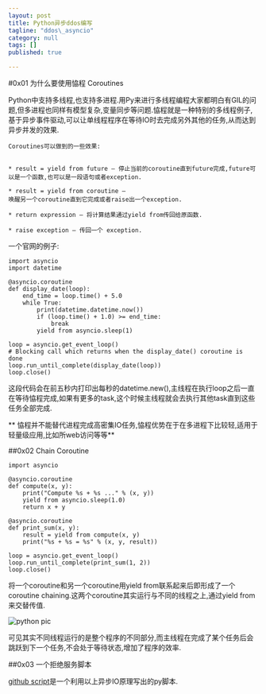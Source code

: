 ```yaml
---
layout: post
title: Python异步ddos编写
tagline: "ddos\_asyncio"
category: null
tags: []
published: true

---
```

#0x01 为什么要使用恊程 Coroutines

Python中支持多线程,也支持多进程.用Py来进行多线程编程大家都明白有GIL的问题,但多进程也同样有模型复杂,变量同步等问题.恊程就是一种特别的多线程例子,基于异步事件驱动,可以让单线程程序在等待IO时去完成另外其他的任务,从而达到异步并发的效果.


```
Coroutines可以做到的一些效果:


* result = yield from future – 停止当前的coroutine直到future完成,future可以是一个函数,也可以是一段语句或者exception.

* result = yield from coroutine – 
唤醒另一个coroutine直到它完成或者raise出一个exception.

* return expression – 将计算结果通过yield from传回给原函数.

* raise exception – 传回一个 exception.
```

一个官网的例子:


```
import asyncio
import datetime

@asyncio.coroutine
def display_date(loop):
    end_time = loop.time() + 5.0
    while True:
        print(datetime.datetime.now())
        if (loop.time() + 1.0) >= end_time:
            break
        yield from asyncio.sleep(1)

loop = asyncio.get_event_loop()
# Blocking call which returns when the display_date() coroutine is done
loop.run_until_complete(display_date(loop))
loop.close()
```
这段代码会在前五秒内打印出每秒的datetime.new(),主线程在执行loop之后一直在等待恊程完成,如果有更多的task,这个时候主线程就会去执行其他task直到这些任务全部完成.



** 恊程并不能替代进程完成高密集IO任务,恊程优势在于在多进程下比较轻,适用于轻量级应用,比如所web访问等等**

##0x02 Chain Coroutine

```
import asyncio

@asyncio.coroutine
def compute(x, y):
    print("Compute %s + %s ..." % (x, y))
    yield from asyncio.sleep(1.0)
    return x + y

@asyncio.coroutine
def print_sum(x, y):
    result = yield from compute(x, y)
    print("%s + %s = %s" % (x, y, result))

loop = asyncio.get_event_loop()
loop.run_until_complete(print_sum(1, 2))
loop.close()
```
将一个coroutine和另一个coroutine用yield from联系起来后即形成了一个coroutine chaining.这两个coroutine其实运行与不同的线程之上,通过yield from来交替传值.

![python pic][2]

可见其实不同线程运行的是整个程序的不同部分,而主线程在完成了某个任务后会跳跃到下一个任务,不会处于等待状态,增加了程序的效率.

##0x03 一个拒绝服务脚本

[github script][3]是一个利用以上异步IO原理写出的py脚本.


[1]:https://github.com/aosabook/500lines "500 lines"
[2]:https://docs.python.org/3.4/_images/tulip_coro.png "pic"
[3]:https://github.com/rtx3/torddos "script"
